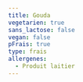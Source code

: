 ```yaml
---
title: Gouda
vegetarien: true
sans_lactose: false
vegan: false
pFrais: true
type: frais
allergenes:
  - Produit laitier
---
```


